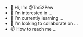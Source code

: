 - 👋 Hi, I’m @Tm52Pew
- 👀 I’m interested in ...
- 🌱 I’m currently learning ...
- 💞️ I’m looking to collaborate on ...
- 📫 How to reach me ...

<!---
Tm52Pew/Tm52Pew is a ✨ special ✨ repository because its `README.md` (this file) appears on your GitHub profile.
You can click the Preview link to take a look at your changes.
--->

